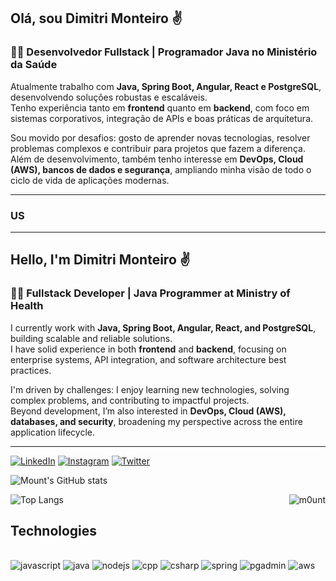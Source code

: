 ## Olá, sou Dimitri Monteiro ✌️

### 👨‍💻 Desenvolvedor Fullstack | Programador Java no Ministério da Saúde  

Atualmente trabalho com **Java, Spring Boot, Angular, React e PostgreSQL**, desenvolvendo soluções robustas e escaláveis.  
Tenho experiência tanto em **frontend** quanto em **backend**, com foco em sistemas corporativos, integração de APIs e boas práticas de arquitetura.  

Sou movido por desafios: gosto de aprender novas tecnologias, resolver problemas complexos e contribuir para projetos que fazem a diferença.  
Além de desenvolvimento, também tenho interesse em **DevOps, Cloud (AWS), bancos de dados e segurança**, ampliando minha visão de todo o ciclo de vida de aplicações modernas.  

--------

### US

-------

## Hello, I'm Dimitri Monteiro ✌️

### 👨‍💻 Fullstack Developer | Java Programmer at Ministry of Health

I currently work with **Java, Spring Boot, Angular, React, and PostgreSQL**, building scalable and reliable solutions.  
I have solid experience in both **frontend** and **backend**, focusing on enterprise systems, API integration, and software architecture best practices.  

I'm driven by challenges: I enjoy learning new technologies, solving complex problems, and contributing to impactful projects.  
Beyond development, I’m also interested in **DevOps, Cloud (AWS), databases, and security**, broadening my perspective across the entire application lifecycle.  

-------

[![LinkedIn](https://img.shields.io/badge/LinkedIn-0077B5?style=for-the-badge&logo=linkedin&logoColor=white)](https://www.linkedin.com/in/dimitrimonteiro/)
[![Instagram](https://img.shields.io/badge/Instagram-E4405F?style=for-the-badge&logo=instagram&logoColor=white)](https://www.instagram.com/dev.dimitri/)
[![Twitter](https://img.shields.io/badge/Twitter-1DA1F2?style=for-the-badge&logo=twitter&logoColor=white)](https://twitter.com/dev.dimitri/)

![Mount's GitHub stats](https://github-readme-stats.vercel.app/api?username=fpsmount&show_icons=true&theme=dracula)


![Top Langs](https://github-readme-stats.vercel.app/api/top-langs/?username=fpsmount&layout=compact&show_icons=true&theme=dracula)
<img align="right" alt="m0unt" src="https://i.giphy.com/media/v1.Y2lkPTc5MGI3NjExMHV1NXVvYWFxbWxnYzJvY2pzNWtjZDR1NWlidmRxOGp1cWQ0cWltdiZlcD12MV9pbnRlcm5hbF9naWZfYnlfaWQmY3Q9Zw/GQVsxKZ1qxfu97vqKi/giphy.gif">

## Technologies

<div style = "display: inline_block"><br/>
    <img align="" alt="javascript" src="https://img.shields.io/badge/JavaScript-F7DF1E?style=for-the-badge&logo=javascript&logoColor=black"/>
    <img align="" alt="java" src="https://img.shields.io/badge/Java-ED8B00?style=for-the-badge&logo=openjdk&logoColor=white"/>
    <img align="" alt="nodejs" src="https://img.shields.io/badge/Node.js-43853D?style=for-the-badge&logo=node.js&logoColor=white"/>
    <img align="" alt="cpp" src="https://img.shields.io/badge/C%2B%2B-00599C?style=for-the-badge&logo=c%2B%2B&logoColor=white"/>
    <img align="" alt="csharp" src="https://img.shields.io/badge/C%23-239120?style=for-the-badge&logo=c-sharp&logoColor=white"/>
    <img align="" alt="spring" src="https://img.shields.io/badge/Spring-6DB33F?style=for-the-badge&logo=spring&logoColor=white"/>
    <img align="" alt="pgadmin" src="https://img.shields.io/badge/PostgreSQL-316192?style=for-the-badge&logo=postgresql&logoColor=white"/>
    <img align="" alt="aws" src="https://img.shields.io/badge/Amazon_AWS-FF9900?style=for-the-badge&logo=amazonaws&logoColor=white"/>
</div>

<div align="center">

 <!--![Snake animation](https://github.com/fpsmount/fpsmount/blob/output/github-contribution-grid-snake.svg) -->
  
</div>
